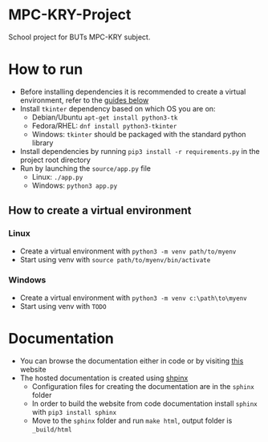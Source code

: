 # MPC-KRY-Project

School project for BUTs MPC-KRY subject.

# How to run

- Before installing dependencies it is recommended to create a virtual environment, refer
  to the [guides below](#how-to-create-a-virtual-environment)
- Install `tkinter` dependency based on which OS you are on:
    - Debian/Ubuntu `apt-get install python3-tk`
    - Fedora/RHEL: `dnf install python3-tkinter`
    - Windows: `tkinter` should be packaged with the standard python library
- Install dependencies by running `pip3 install -r requirements.py` in the project root directory
- Run by launching the `source/app.py` file
    - Linux: `./app.py`
    - Windows: `python3 app.py`

## How to create a virtual environment

### Linux

- Create a virtual environment with `python3 -m venv path/to/myenv`
- Start using venv with `source path/to/myenv/bin/activate`

### Windows

- Create a virtual environment with `python3 -m venv c:\path\to\myenv`
- Start using venv with `TODO`

# Documentation

- You can browse the documentation either in code or by visiting [this](http://172.105.249.59:6060/index.html) website
- The hosted documentation is created using [shpinx](https://www.sphinx-doc.org/en/master/)
    - Configuration files for creating the documentation are in the `sphinx` folder
    - In order to build the website from code documentation install `sphinx` with `pip3 install sphinx`
    - Move to the `sphinx` folder and run `make html`, output folder is `_build/html`